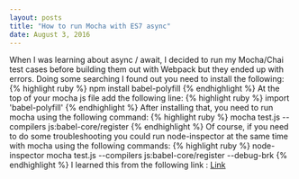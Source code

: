```yaml
---
layout: posts
title: "How to run Mocha with ES7 async"
date: August 3, 2016
---
```

When I was learning about async / await, I decided to run my Mocha/Chai test cases before building them out with Webpack but they ended up with errors. Doing some searching I found out you need to install the following:
{% highlight ruby %}
npm install babel-polyfill
{% endhighlight %}
At the top of your mocha js file add the following line:
{% highlight ruby %}
import 'babel-polyfill'
{% endhighlight %}
After installing that, you need to run mocha using the following command:
{% highlight ruby %}
mocha test.js --compilers js:babel-core/register
{% endhighlight %}
Of course, if you need to do some troubleshooting you could run node-inspector at the same time with mocha using the following commands:
{% highlight ruby %}
node-inspector
mocha test.js --compilers js:babel-core/register --debug-brk
{% endhighlight %}
I learned this from the following link : <a href="http://jamesknelson.com/testing-in-es6-with-mocha-and-babel-6/">Link</a>
